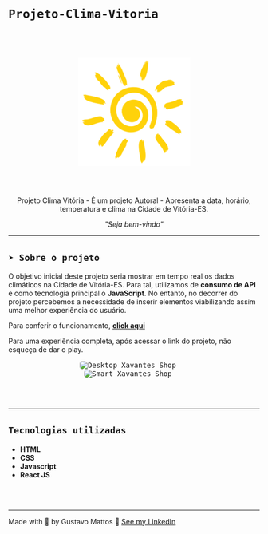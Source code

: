 # **`Projeto-Clima-Vitoria`**

<h1 align="center">
  <br>
  <img src="src/assets/sun.png" alt="Logo"  width="225">
  <br><br>
</h1>

<p align="center">Projeto Clima Vitória - É um projeto Autoral - Apresenta a data, horário, temperatura e clima na Cidade de Vitória-ES.</p>

<p align="center"><i>"Seja bem-vindo"</i></p>

<hr>

## **`➤ Sobre o projeto`**

O objetivo inicial deste projeto seria mostrar em tempo real os dados climáticos na Cidade de Vitória-ES. Para tal, utilizamos de **consumo de API** e como tecnologia principal o **JavaScript**. No entanto, no decorrer do projeto percebemos a necessidade de inserir elementos viabilizando assim uma melhor experiência do usuário.

Para conferir o funcionamento, **[click aqui](https://www.clima-vitoria.ga)**

Para uma experiência completa, após acessar o link do projeto, não esqueça de dar o play.

<p align="center">
  <kbd>
    <img width="500" style="border-radius: 5px" src="src/assets/gif-window.gif" alt="Desktop Xavantes Shop">
  </kbd>
  &nbsp;&nbsp;&nbsp;&nbsp;
  <kbd><br>
    <img width="200" style="border-radius: 5px" src="src/assets/gif-smart2.gif" alt="Smart Xavantes Shop">
  </kbd>
  &nbsp;&nbsp;&nbsp;&nbsp;
</p><br><br><hr>


## **`Tecnologias utilizadas`**

- **HTML**
- **CSS**
- **Javascript**
- **React JS**


<br><br>
<hr>

Made with 💙 by Gustavo Mattos 👋 [See my LinkedIn](linkedin.com/in/guh-mattos/)


